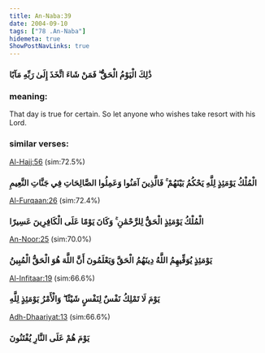 ```yaml
---
title: An-Naba:39
date: 2004-09-10
tags: ["78 .An-Naba"]
hidemeta: true 
ShowPostNavLinks: true 
---
```

### ذَٰلِكَ الْيَوْمُ الْحَقُّ ۖ فَمَنْ شَاءَ اتَّخَذَ إِلَىٰ رَبِّهِ مَآبًا
### meaning: 
That day is true for certain. So let anyone who wishes take resort with his Lord.
### similar verses: 

[Al-Hajj:56](/22/56) (sim:72.5%)

### الْمُلْكُ يَوْمَئِذٍ لِلَّهِ يَحْكُمُ بَيْنَهُمْ ۚ فَالَّذِينَ آمَنُوا وَعَمِلُوا الصَّالِحَاتِ فِي جَنَّاتِ النَّعِيمِ

[Al-Furqaan:26](/25/26) (sim:72.4%)

### الْمُلْكُ يَوْمَئِذٍ الْحَقُّ لِلرَّحْمَٰنِ ۚ وَكَانَ يَوْمًا عَلَى الْكَافِرِينَ عَسِيرًا

[An-Noor:25](/24/25) (sim:70.0%)

### يَوْمَئِذٍ يُوَفِّيهِمُ اللَّهُ دِينَهُمُ الْحَقَّ وَيَعْلَمُونَ أَنَّ اللَّهَ هُوَ الْحَقُّ الْمُبِينُ

[Al-Infitaar:19](/82/19) (sim:66.6%)

### يَوْمَ لَا تَمْلِكُ نَفْسٌ لِنَفْسٍ شَيْئًا ۖ وَالْأَمْرُ يَوْمَئِذٍ لِلَّهِ

[Adh-Dhaariyat:13](/51/13) (sim:66.6%)

### يَوْمَ هُمْ عَلَى النَّارِ يُفْتَنُونَ
